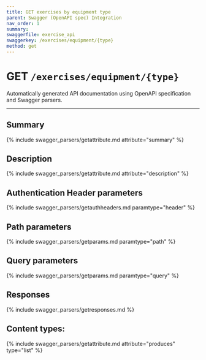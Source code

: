 ```yaml
---
title: GET exercises by equipment type
parent: Swagger (OpenAPI spec) Integration
nav_order: 1
summary:
swaggerfile: exercise_api
swaggerkey: /exercises/equipment/{type}
method: get
---
```

# GET `/exercises/equipment/{type}`

Automatically generated API documentation using OpenAPI specification and Swagger parsers.

----------------------

## Summary

{% include swagger_parsers/getattribute.md attribute="summary" %}

## Description

{% include swagger_parsers/getattribute.md attribute="description" %}

## Authentication Header parameters

{% include swagger_parsers/getauthheaders.md paramtype="header" %}

## Path parameters

{% include swagger_parsers/getparams.md paramtype="path" %}

## Query parameters

{% include swagger_parsers/getparams.md paramtype="query" %}

## Responses

{% include swagger_parsers/getresponses.md %}

## Content types:

{% include swagger_parsers/getattribute.md attribute="produces" type="list" %}
